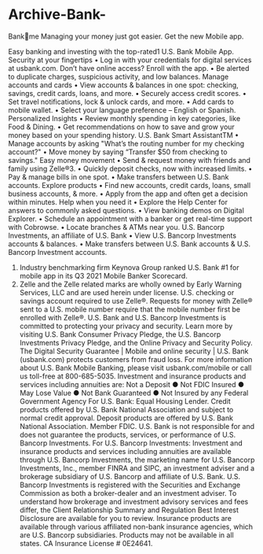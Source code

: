# Archive-Bank-
Bankme
Managing your money just got easier. Get the new Mobile app.

Easy banking and investing with the top-rated1 U.S. Bank Mobile App.
Security at your fingertips
•	Log in with your credentials for digital services at usbank.com. Don’t have online access? Enroll with the app.
•	Be alerted to duplicate charges, suspicious activity, and low balances.
Manage accounts and cards
•	View accounts & balances in one spot: checking, savings, credit cards, loans, and more.
•	Securely access credit scores.
•	Set travel notifications, lock & unlock cards, and more.
•	Add cards to mobile wallet.
•	Select your language preference – English or Spanish.
Personalized Insights
•	Review monthly spending in key categories, like Food & Dining.
•	Get recommendations on how to save and grow your money based on your spending history.
U.S. Bank Smart AssistantTM
•	Manage accounts by asking "What’s the routing number for my checking account?"
•	Move money by saying “Transfer $50 from checking to savings." 
Easy money movement
•	Send & request money with friends and family using Zelle®️3.
•	Quickly deposit checks, now with increased limits.
•	Pay & manage bills in one spot.
•	Make transfers between U.S. Bank accounts.
Explore products 
•	Find new accounts, credit cards, loans, small business accounts, & more.
•	Apply from the app and often get a decision within minutes.
Help when you need it
•	Explore the Help Center for answers to commonly asked questions.
•	View banking demos on Digital Explorer.
•	Schedule an appointment with a banker or get real-time support with Cobrowse.
•	Locate branches & ATMs near you.
U.S. Bancorp Investments, an affiliate of U.S. Bank
•	View U.S. Bancorp Investments accounts & balances.
•	Make transfers between U.S. Bank accounts & U.S. Bancorp Investment accounts.

1.	Industry benchmarking firm Keynova Group ranked U.S. Bank #1 for mobile app in its Q3 2021 Mobile Banker Scorecard.
2.	Zelle and the Zelle related marks are wholly owned by Early Warning Services, LLC and are used herein under license. U.S. checking or savings account required to use Zelle®️. Requests for money with Zelle®️ sent to a U.S. mobile number require that the mobile number first be enrolled with Zelle®️.
U.S. Bank and U.S. Bancorp Investments is committed to protecting your privacy and security. Learn more by visiting U.S. Bank Consumer Privacy Pledge, the U.S. Bancorp Investments Privacy Pledge, and the Online Privacy and Security Policy. The Digital Security Guarantee | Mobile and online security | U.S. Bank (usbank.com) protects customers from fraud loss. For more information about U.S. Bank Mobile Banking, please visit usbank.com/mobile or call us toll-free at 800-685-5035.
Investment and insurance products and services including annuities are: 
Not a Deposit ● Not FDIC Insured ● May Lose Value ● Not Bank Guaranteed ● Not Insured by any Federal Government Agency
For U.S. Bank:
Equal Housing Lender. Credit products offered by U.S. Bank National Association and subject to normal credit approval. Deposit products are offered by U.S. Bank National Association. Member FDIC.
U.S. Bank is not responsible for and does not guarantee the products, services, or performance of U.S. Bancorp Investments.
For U.S. Bancorp Investments:
Investment and insurance products and services including annuities are available through U.S. Bancorp Investments, the marketing name for U.S. Bancorp Investments, Inc., member FINRA and SIPC, an investment adviser and a brokerage subsidiary of U.S. Bancorp and affiliate of U.S. Bank.
U.S. Bancorp Investments is registered with the Securities and Exchange Commission as both a broker-dealer and an investment adviser. To understand how brokerage and investment advisory services and fees differ, the Client Relationship Summary and Regulation Best Interest Disclosure are available for you to review.
Insurance products are available through various affiliated non-bank insurance agencies, which are U.S. Bancorp subsidiaries. Products may not be available in all states. CA Insurance License # 0E24641.
